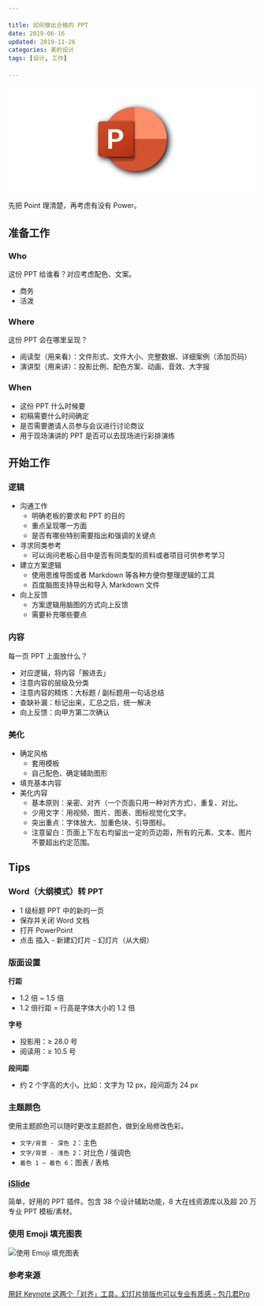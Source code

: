 ```yaml
---

title: 如何做出合格的 PPT  
date: 2019-06-16   
updated: 2019-11-26  
categories: 美的设计 
tags: [设计, 工作] 

---
```


![ppt](ppt/ppt.png "Microsoft Office PowerPoint")

先把 Point 理清楚，再考虑有没有 Power。

<!-- more -->


## 准备工作

### Who

这份 PPT 给谁看？对应考虑配色、文案。

- 商务
- 活泼

### Where

这份 PPT 会在哪里呈现？

- 阅读型（用来看）：文件形式、文件大小、完整数据、详细案例（添加页码）
- 演讲型（用来讲）：投影比例、配色方案、动画、音效、大字报


### When

- 这份 PPT 什么时候要
- 初稿需要什么时间确定
- 是否需要邀请人员参与会议进行讨论商议
- 用于现场演讲的 PPT 是否可以去现场进行彩排演练


## 开始工作

### 逻辑

- 沟通工作
    - 明确老板的要求和 PPT 的目的
    - 重点呈现哪一方面
    - 是否有哪些特别需要指出和强调的关键点
- 寻求同类参考
    - 可以询问老板心目中是否有同类型的资料或者项目可供参考学习
- 建立方案逻辑
    - 使用思维导图或者 Markdown 等各种方便你整理逻辑的工具
    - 百度脑图支持导出和导入 Markdown 文件
- 向上反馈
    - 方案逻辑用脑图的方式向上反馈
    - 需要补充哪些要点


### 内容

每一页 PPT 上面放什么？

- 对应逻辑，将内容「搬进去」
- 注意内容的层级及分类
- 注意内容的精炼：大标题 / 副标题用一句话总结
- 查缺补漏：标记出来，汇总之后，统一解决
- 向上反馈：向甲方第二次确认


### 美化

- 确定风格
    - 套用模板
    - 自己配色、确定辅助图形
- 填充基本内容
- 美化内容
    - 基本原则：亲密、对齐（一个页面只用一种对齐方式）、重复、对比。
    - 少用文字：用视频、图片、图表、图标视觉化文字。
    - 突出重点：字体放大、加重色块、引导图标。
    - 注意留白：页面上下左右均留出一定的页边距，所有的元素、文本、图片不要超出约定范围。


## Tips

### Word（大纲模式）转 PPT

- 1 级标题 PPT 中的新的一页
- 保存并关闭 Word 文档
- 打开 PowerPoint
- 点击 插入 - 新建幻灯片 - 幻灯片（从大纲）


### 版面设置


**行距**
- 1.2 倍 ~ 1.5 倍
- 1.2 倍行距 = 行高是字体大小的 1.2 倍


**字号**
- 投影用：≥ 28.0 号
- 阅读用：≥ 10.5 号


**段间距**
- 约 2 个字高的大小。比如：文字为 12 px，段间距为 24 px


### 主题颜色

使用主题颜色可以随时更改主题颜色，做到全局修改色彩。

- `文字/背景 - 深色 2`：主色
- `文字/背景 - 浅色 2`：对比色 / 强调色
- `着色 1 ~ 着色 6`：图表 / 表格

### [iSlide](https://www.islide.cc/)

简单，好用的 PPT 插件。包含 38 个设计辅助功能，8 大在线资源库以及超 20 万专业 PPT 模板/素材。



### 使用 Emoji 填充图表

![使用 Emoji 填充图表](https://user-images.githubusercontent.com/15868458/69109258-289c2680-0ab2-11ea-9b21-1f7d73758221.gif "https://www.v2fy.com/p/emoji_copy_paste/")



### 参考来源

[用好 Keynote 这两个「对齐」工具，幻灯片排版也可以专业有质感 - 包几君Pro](https://sspai.com/post/60316)